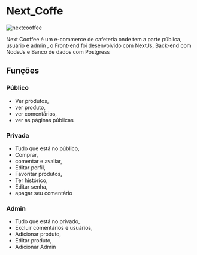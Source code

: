 # Next_Coffe

![nextcooffee](https://github.com/joaoaugusto543/Next_Coffe/assets/119535029/99c63af4-9211-4738-b353-46dac78fc149)

Next Cooffee é um e-commerce de cafeteria onde tem a parte pública, usuário e admin , o Front-end foi desenvolvido com NextJs, Back-end com NodeJs e Banco de dados com Postgress

## Funções

### Público

- Ver produtos,
- ver produto,
- ver comentários,
- ver as páginas públicas

### Privada

- Tudo que está no público,
- Comprar,
- comentar e avaliar,
- Editar perfil,
- Favoritar produtos,
- Ter histórico,
- Editar senha,
- apagar seu comentário

### Admin

- Tudo que está no privado,
- Excluir comentários e usuários,
- Adicionar produto,
- Editar produto,
- Adicionar Admin
